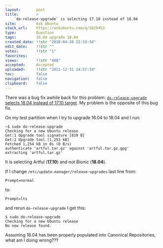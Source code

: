 ```yaml
---
layout:       post
title:        >
    `do-release-upgrade` is selecting 17.10 instead of 18.04
site:         Ask Ubuntu
stack_url:    https://askubuntu.com/q/1029453
type:         Question
tags:         16.04 upgrade 18.04
created_date: !!str "2018-04-28 22:33:34"
edit_date:    !!str ""
votes:        !!str "1"
favorites:    
views:        !!str "488"
accepted:     Accepted
uploaded:     !!str "2021-12-31 14:57:34"
toc:          false
navigation:   false
clipboard:    false
---
```


There was a bug fix awhile back for this problem: [`do-release-upgrade` selects 18.04 instead of 17.10 target][1]. My problem is the opposite of this bug fix.

On my test partition when I try to upgrade 16.04 to 18.04 and I run:

``` 
~$ sudo do-release-upgrade
Checking for a new Ubuntu release
Get:1 Upgrade tool signature [819 B]                                                       
Get:2 Upgrade tool [1,253 kB]                                                              
Fetched 1,254 kB in 0s (0 B/s)                                                             
authenticate 'artful.tar.gz' against 'artful.tar.gz.gpg' 
extracting 'artful.tar.gz'

```

It is selecting Artful (**17.10**) and not Bionic (**18.04**).

If I change `/etc/update-manager/release-upgrades` last line from:

``` 
Prompt=normal

```

to:

``` 
Prompt=lts

```

and rerun `do-release-upgrade` I get this:

``` 
$ sudo do-release-upgrade
Checking for a new Ubuntu release
No new release found.

```

Assuming 18.04 has been properly populated into Canonical Repositories, what am I doing wrong???

  [1]: https://askubuntu.com/questions/1006921/do-release-upgrade-selects-18-04-instead-of-17-10-target

